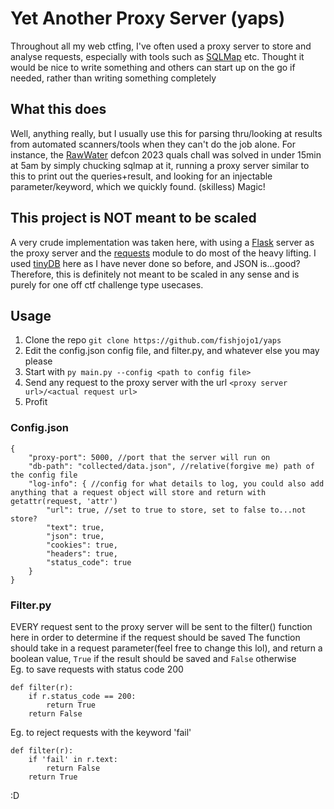 # Yet Another Proxy Server (yaps)

Throughout all my web ctfing, I've often used a proxy server to store and analyse requests, especially with tools such as [SQLMap](https://github.com/sqlmapproject/sqlmap) etc.
Thought it would be nice to write something and others can start up on the go if needed, rather than writing something completely

## What this does
Well, anything really, but I usually use this for parsing thru/looking at results from automated scanners/tools when they can't do the job alone. 
For instance, the [RawWater](https://quals.2023.nautilus.institute/challenges/1.html) defcon 2023 quals chall was solved in under 15min at 5am by simply chucking sqlmap at it, running a proxy server similar to this to print out the queries+result, and looking for an injectable parameter/keyword, which we quickly found. (skilless) Magic!

## This project is NOT meant to be scaled
A very crude implementation was taken here, with using a [Flask](https://github.com/pallets/flask/) server as the proxy server and the [requests](https://pypi.org/project/requests/) module to do most of the heavy lifting. 
I used [tinyDB](https://github.com/msiemens/tinydb) here as I have never done so before, and JSON is...good?
Therefore, this is definitely not meant to be scaled in any sense and is purely for one off ctf challenge type usecases.

## Usage
1. Clone the repo ```git clone https://github.com/fishjojo1/yaps```
2. Edit the config.json config file, and filter.py, and whatever else you may please
3. Start with ```py main.py --config <path to config file>```
4. Send any request to the proxy server with the url ```<proxy server url>/<actual request url>```
5. Profit

### Config.json
```
{   
    "proxy-port": 5000, //port that the server will run on
    "db-path": "collected/data.json", //relative(forgive me) path of the config file
    "log-info": { //config for what details to log, you could also add anything that a request object will store and return with getattr(request, 'attr')
        "url": true, //set to true to store, set to false to...not store?
        "text": true, 
        "json": true,
        "cookies": true,
        "headers": true,
        "status_code": true
    }
}
```

### Filter.py
EVERY request sent to the proxy server will be sent to the filter() function here in order to determine if the request should be saved
The function should take in a request parameter(feel free to change this lol), and return a boolean value, ```True``` if the result should be saved and ```False``` otherwise
<br>
Eg. to save requests with status code 200
```
def filter(r):
    if r.status_code == 200:
        return True
    return False
```

Eg. to reject requests with the keyword 'fail'
```
def filter(r):
    if 'fail' in r.text:
        return False
    return True
```

:D
